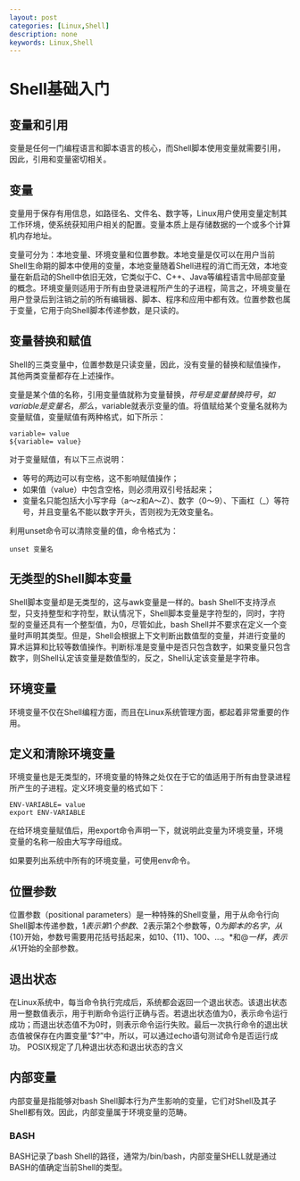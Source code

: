 ```yaml
---
layout: post
categories: [Linux,Shell]
description: none
keywords: Linux,Shell
---
```

# Shell基础入门

## 变量和引用
变量是任何一门编程语言和脚本语言的核心，而Shell脚本使用变量就需要引用，因此，引用和变量密切相关。

## 变量
变量用于保存有用信息，如路径名、文件名、数字等，Linux用户使用变量定制其工作环境，使系统获知用户相关的配置。变量本质上是存储数据的一个或多个计算机内存地址。

变量可分为：本地变量、环境变量和位置参数。本地变量是仅可以在用户当前Shell生命期的脚本中使用的变量，本地变量随着Shell进程的消亡而无效，本地变量在新启动的Shell中依旧无效，它类似于C、C++、Java等编程语言中局部变量的概念。环境变量则适用于所有由登录进程所产生的子进程，简言之，环境变量在用户登录后到注销之前的所有编辑器、脚本、程序和应用中都有效。位置参数也属于变量，它用于向Shell脚本传递参数，是只读的。

## 变量替换和赋值
Shell的三类变量中，位置参数是只读变量，因此，没有变量的替换和赋值操作，其他两类变量都存在上述操作。

变量是某个值的名称，引用变量值就称为变量替换，$符号是变量替换符号，如variable是变量名，那么，$variable就表示变量的值。将值赋给某个变量名就称为变量赋值，变量赋值有两种格式，如下所示：
```shell
variable= value
${variable= value}
```
对于变量赋值，有以下三点说明：
- 等号的两边可以有空格，这不影响赋值操作；
- 如果值（value）中包含空格，则必须用双引号括起来；
- 变量名只能包括大小写字母（a～z和A～Z）、数字（0～9）、下画杠（_）等符号，并且变量名不能以数字开头，否则视为无效变量名。

利用unset命令可以清除变量的值，命令格式为：
```shell
unset 变量名
```

## 无类型的Shell脚本变量
Shell脚本变量却是无类型的，这与awk变量是一样的。bash Shell不支持浮点型，只支持整型和字符型，默认情况下，Shell脚本变量是字符型的，同时，字符型的变量还具有一个整型值，为0，尽管如此，bash Shell并不要求在定义一个变量时声明其类型。但是，Shell会根据上下文判断出数值型的变量，并进行变量的算术运算和比较等数值操作。判断标准是变量中是否只包含数字，如果变量只包含数字，则Shell认定该变量是数值型的，反之，Shell认定该变量是字符串。

## 环境变量
环境变量不仅在Shell编程方面，而且在Linux系统管理方面，都起着非常重要的作用。

## 定义和清除环境变量
环境变量也是无类型的，环境变量的特殊之处仅在于它的值适用于所有由登录进程所产生的子进程。定义环境变量的格式如下：
```shell
ENV-VARIABLE= value
export ENV-VARIABLE
```
在给环境变量赋值后，用export命令声明一下，就说明此变量为环境变量，环境变量的名称一般由大写字母组成。

如果要列出系统中所有的环境变量，可使用env命令。

## 位置参数
位置参数（positional parameters）是一种特殊的Shell变量，用于从命令行向Shell脚本传递参数，$1表示第1个参数、$2表示第2个参数等，$0为脚本的名字，从${10}开始，参数号需要用花括号括起来，如${10}、${11}、${100}、…。$*和$@一样，表示从$1开始的全部参数。

## 退出状态
在Linux系统中，每当命令执行完成后，系统都会返回一个退出状态。该退出状态用一整数值表示，用于判断命令运行正确与否。若退出状态值为0，表示命令运行成功；而退出状态值不为0时，则表示命令运行失败。最后一次执行命令的退出状态值被保存在内置变量“$?”中，所以，可以通过echo语句测试命令是否运行成功。
POSIX规定了几种退出状态和退出状态的含义

## 内部变量
内部变量是指能够对bash Shell脚本行为产生影响的变量，它们对Shell及其子Shell都有效。因此，内部变量属于环境变量的范畴。

### BASH
BASH记录了bash Shell的路径，通常为/bin/bash，内部变量SHELL就是通过BASH的值确定当前Shell的类型。







